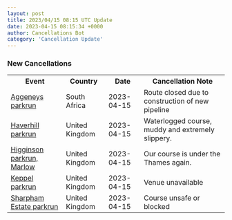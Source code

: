 ```yaml
---
layout: post
title: 2023/04/15 08:15 UTC Update
date: 2023-04-15 08:15:34 +0000
author: Cancellations Bot
category: 'Cancellation Update'
---
```


<h3>New Cancellations</h3>
<div class='hscrollable'>
<table style='width: 100%'>
    <tr>
        <th>Event</th>
        <th>Country</th>
        <th>Date</th>
        <th>Cancellation Note</th>
    </tr>
    <tr>
        <td><a href="https://www.parkrun.co.za/aggeneys">Aggeneys parkrun</a></td>
        <td>South Africa</td>
        <td>2023-04-15</td>
        <td>Route closed due to construction of new pipeline</td>
    </tr>
    <tr>
        <td><a href="https://www.parkrun.org.uk/haverhill">Haverhill parkrun</a></td>
        <td>United Kingdom</td>
        <td>2023-04-15</td>
        <td>Waterlogged course, muddy and extremely slippery.</td>
    </tr>
    <tr>
        <td><a href="https://www.parkrun.org.uk/higginsonmarlow">Higginson parkrun, Marlow</a></td>
        <td>United Kingdom</td>
        <td>2023-04-15</td>
        <td>Our course is under the Thames again.</td>
    </tr>
    <tr>
        <td><a href="">Keppel parkrun</a></td>
        <td>United Kingdom</td>
        <td>2023-04-15</td>
        <td>Venue unavailable</td>
    </tr>
    <tr>
        <td><a href="https://www.parkrun.org.uk/sharphamestate">Sharpham Estate parkrun</a></td>
        <td>United Kingdom</td>
        <td>2023-04-15</td>
        <td>Course unsafe or blocked</td>
    </tr>
</table>
</div>
